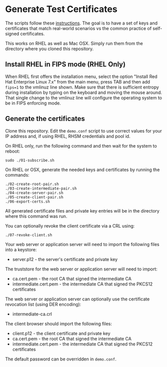 # Generate Test Certificates
The scripts follow these
[instructions](https://jamielinux.com/docs/openssl-certificate-authority/index.html).
The goal is to have a set of keys and certificates that match
real-world scenarios vs the common practice of self-signed certificates.

This works on RHEL as well as Mac OSX. Simply run them from the
directory where you cloned this repository.

## Install RHEL in FIPS mode (RHEL Only)
When RHEL first offers the installation menu, select the option
"Install Red Hat Enterprise Linux 7.x" from the main menu, press
TAB and then add `fips=1` to the vmlinuz line shown.  Make sure
that there is sufficient entropy during installation by typing on
the keyboard and moving the mouse around.  That single change to
the vmlinuz line will configure the operating system to be in FIPS
enforcing mode.

## Generate the certificates
Clone this repository.  Edit the `demo.conf` script to use correct
values for your IP address and, if using RHEL, RHSM credentials and
pool id.

On RHEL only, run the following command and then wait for the system
to reboot:

    sudo ./01-subscribe.sh

On RHEL or OSX, generate the needed keys and certificates by running
the commands:

    ./02-create-root-pair.sh
    ./03-create-intermediate-pair.sh
    ./04-create-server-pair.sh
    ./05-create-client-pair.sh
    ./06-export-certs.sh

All generated certificate files and private key entries will be in
the directory where this command was run.

You can optionally revoke the client certificate via a CRL using:

    ./07-revoke-client.sh

Your web server or application server will need to import the
following files into a keystore:

* server.p12 - the server's certificate and private key

The truststore for the web server or application server will need
to import:

* ca.cert.pem - the root CA that signed the intermediate CA
* intermediate.cert.pem - the intermediate CA that signed the PKCS12 certificates

The web server or application server can optionally use the certificate
revocation list (using DER encoding):

* intermediate-ca.crl

The client browser should import the following files:

* client.p12 - the client certificate and private key
* ca.cert.pem - the root CA that signed the intermediate CA
* intermediate.cert.pem - the intermediate CA that signed the PKCS12 certificates

The default password can be overridden in `demo.conf`.

